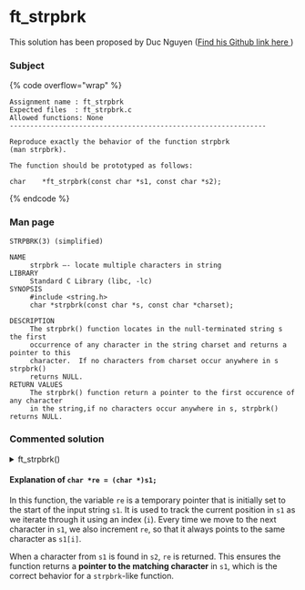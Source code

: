 # ft\_strpbrk

This solution has been proposed by Duc Nguyen ([Find his Github link here ](https://github.com/nguyenduc-03/42Student))

### Subject

{% code overflow="wrap" %}
```
Assignment name	: ft_strpbrk
Expected files	: ft_strpbrk.c
Allowed functions: None
---------------------------------------------------------------

Reproduce exactly the behavior of the function strpbrk
(man strpbrk).

The function should be prototyped as follows:

char	*ft_strpbrk(const char *s1, const char *s2);
```
{% endcode %}

### Man page

```
STRPBRK(3) (simplified)

NAME
     strpbrk –- locate multiple characters in string
LIBRARY
     Standard C Library (libc, -lc)
SYNOPSIS
     #include <string.h>
     char *strpbrk(const char *s, const char *charset);

DESCRIPTION
     The strpbrk() function locates in the null-terminated string s the first
     occurrence of any character in the string charset and returns a pointer to this
     character.  If no characters from charset occur anywhere in s strpbrk()
     returns NULL.
RETURN VALUES
     The strpbrk() function return a pointer to the first occurence of any character
     in the string,if no characters occur anywhere in s, strpbrk() returns NULL.
```

### Commented solution

<details>

<summary>ft_strpbrk()</summary>

{% code overflow="wrap" lineNumbers="true" %}
```c
char *ft_strpbrk(const char *s1, const char *s2)
{
    int i = 0;
    int j = 0;
    char *re = (char *)s1;

    while (s1[i])
    {
        j = 0;
        while (s2[j])
        {
            if (s1[i] == s2[j])
                return re;
            j++;
        }
        i++;
        re++;
    }
    return NULL;
}
```
{% endcode %}

</details>

#### Explanation of  `char *re = (char *)s1;`

In this function, the variable `re` is a temporary pointer that is initially set to the start of the input string `s1`. It is used to track the current position in `s1` as we iterate through it using an index (`i`). Every time we move to the next character in `s1`, we also increment `re`, so that it always points to the same character as `s1[i]`.

When a character from `s1` is found in `s2`, `re` is returned. This ensures the function returns a **pointer to the matching character** in `s1`, which is the correct behavior for a `strpbrk`-like function.

